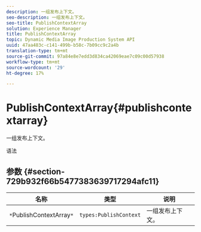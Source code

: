 ```yaml
---
description: 一组发布上下文。
seo-description: 一组发布上下文。
seo-title: PublishContextArray
solution: Experience Manager
title: PublishContextArray
topic: Dynamic Media Image Production System API
uuid: 47aa483c-c141-499b-b58c-7b09cc9c2a4b
translation-type: tm+mt
source-git-commit: 97a84e8e7edd3d834ca42069eae7c09c00d57938
workflow-type: tm+mt
source-wordcount: '29'
ht-degree: 17%

---
```



# PublishContextArray{#publishcontextarray}

一组发布上下文。

语法

## 参数 {#section-729b932f66b5477383639717294afc11}

| 名称 | 类型 | 说明 |
|---|---|---|
| `*`PublishContextArray`*` | `types:PublishContext` | 一组发布上下文。 |

